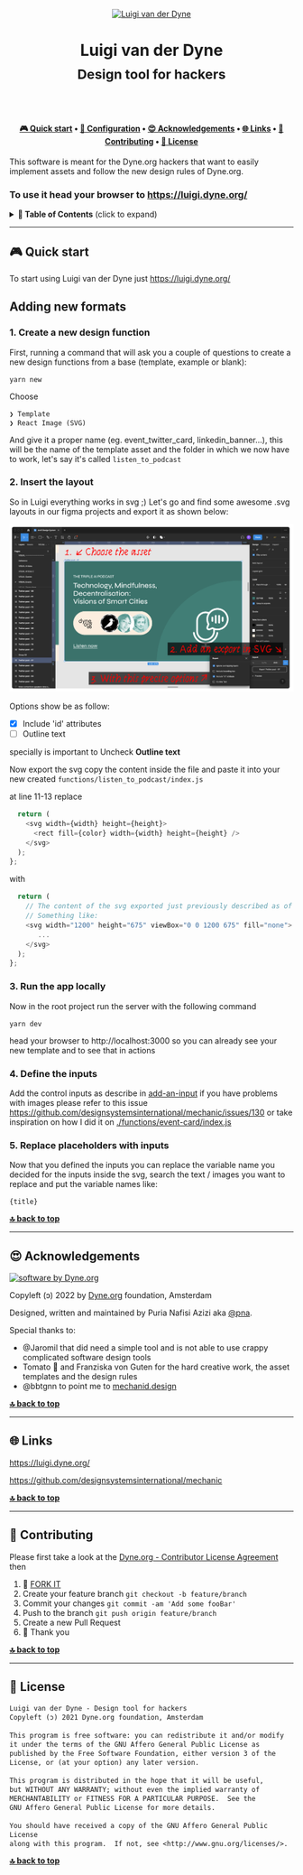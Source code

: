 <p align="center">
  <a href="https://www.dyne.org">
    <img alt="Luigi van der Dyne" src="https://via.placeholder.com/150.png?text=LOGO" width="150" />
  </a>
</p>

<h1 align="center">
  Luigi van der Dyne</br>
  <sub>Design tool for hackers</sub>
</h1>


<br><br>

<h4 align="center">
  <a href="#-quick-start">🎮 Quick start</a>
  <span> • </span>
  <a href="#-configuration">🔧 Configuration</a>
  <span> • </span>
  <a href="#-acknowledgements">😍 Acknowledgements</a>
  <span> • </span>
  <a href="#-links">🌐 Links</a>
  <span> • </span>
  <a href="#-contributing">👤 Contributing</a>
  <span> • </span>
  <a href="#-license">💼 License</a>
</h4>


This software is meant for the Dyne.org hackers that want to easily implement assets and follow the new design rules of Dyne.org.

### To use it head your browser to https://luigi.dyne.org/

<details id="toc">
 <summary><strong>🚩 Table of Contents</strong> (click to expand)</summary>

* [Quick start](#-quick-start)
* [Acknowledgements](#-acknowledgements)
* [Links](#-links)
* [Contributing](#-contributing)
* [License](#-license)
</details>

***
## 🎮 Quick start

To start using Luigi van der Dyne just https://luigi.dyne.org/

## Adding new formats

### 1. Create a new design function
First, running a command that will ask you a couple of questions to create a new design functions from a base (template, example or blank):

```
yarn new
```
Choose

```
❯ Template
❯ React Image (SVG)
```
And give it a proper name (eg. event_twitter_card, linkedin_banner...), this will be the name of the template asset and the folder in which we now have to work, let's say it's called `listen_to_podcast`

### 2. Insert the layout

So in Luigi everything works in svg ;)
Let's go and find some awesome .svg layouts in our figma projects and export it as shown below:

![howto_2](./static/02_howto.png)

Options show be as follow:
- [x] Include 'id' attributes
- [ ] Outline text

specially is important to Uncheck **Outline text**

Now export the svg copy the content inside the file and paste it into your new created `functions/listen_to_podcast/index.js`

at line 11-13 
replace
```javascript
  return (
    <svg width={width} height={height}>
      <rect fill={color} width={width} height={height} />
    </svg>
  );
};
```
with
```javascript
  return (
    // The content of the svg exported just previously described as of this guide ;p
    // Something like:
    <svg width="1200" height="675" viewBox="0 0 1200 675" fill="none">
       ...
    </svg>
  );
};
```

### 3. Run the app locally

Now in the root project run the server with the following command

```
yarn dev
```
head your browser to http://localhost:3000 so you can already see your new template and to see that in actions


### 4. Define the inputs

Add the control inputs as describe in [add-an-input](https://mechanic.design/docs/v2.0.0-beta.9/#add-an-input) if you have problems with images please refer to this issue https://github.com/designsystemsinternational/mechanic/issues/130 or take inspiration on how I did it on [./functions/event-card/index.js](./functions/event-card/index.js)

### 5. Replace placeholders with inputs

Now that you defined the inputs you can replace the variable name you decided for the inputs inside the svg, search the text / images you want to replace and put the variable names like:

```
{title}
```

**[🔝 back to top](#toc)**

***
## 😍 Acknowledgements

[![software by Dyne.org](https://files.dyne.org/software_by_dyne.png)](http://www.dyne.org)

Copyleft (ɔ) 2022 by [Dyne.org](https://www.dyne.org) foundation, Amsterdam

Designed, written and maintained by Puria Nafisi Azizi aka [@pna](https://twitter.com/pna).

Special thanks to:
- @Jaromil that did need a simple tool and is not able to use crappy complicated software design tools
- Tomato 🍅 and Franziska von Guten for the hard creative work, the asset templates and the design rules
- @bbtgnn to point me to [mechanid.design](https://mechanic.design/)

**[🔝 back to top](#toc)**

***
## 🌐 Links

https://luigi.dyne.org/

https://github.com/designsystemsinternational/mechanic


**[🔝 back to top](#toc)**

***
## 👤 Contributing

Please first take a look at the [Dyne.org - Contributor License Agreement](CONTRIBUTING.md) then

1.  🔀 [FORK IT](../../fork)
2.  Create your feature branch `git checkout -b feature/branch`
3.  Commit your changes `git commit -am 'Add some fooBar'`
4.  Push to the branch `git push origin feature/branch`
5.  Create a new Pull Request
6.  🙏 Thank you


**[🔝 back to top](#toc)**

***
## 💼 License
    Luigi van der Dyne - Design tool for hackers
    Copyleft (ɔ) 2021 Dyne.org foundation, Amsterdam

    This program is free software: you can redistribute it and/or modify
    it under the terms of the GNU Affero General Public License as
    published by the Free Software Foundation, either version 3 of the
    License, or (at your option) any later version.

    This program is distributed in the hope that it will be useful,
    but WITHOUT ANY WARRANTY; without even the implied warranty of
    MERCHANTABILITY or FITNESS FOR A PARTICULAR PURPOSE.  See the
    GNU Affero General Public License for more details.

    You should have received a copy of the GNU Affero General Public License
    along with this program.  If not, see <http://www.gnu.org/licenses/>.

**[🔝 back to top](#toc)**
